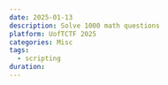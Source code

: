 ```yaml
---
date: 2025-01-13
description: Solve 1000 math questions
platform: UofTCTF 2025
categories: Misc
tags:
  - scripting
duration:
---
```

